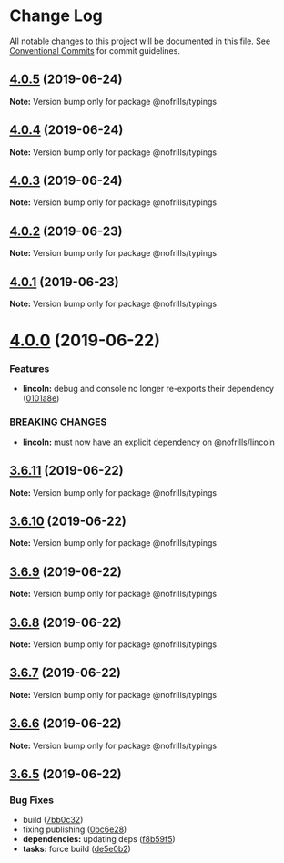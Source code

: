 # Change Log

All notable changes to this project will be documented in this file.
See [Conventional Commits](https://conventionalcommits.org) for commit guidelines.

## [4.0.5](https://github.com/nativecode-dev/nofrills/compare/@nofrills/typings@4.0.4...@nofrills/typings@4.0.5) (2019-06-24)

**Note:** Version bump only for package @nofrills/typings





## [4.0.4](https://github.com/nativecode-dev/nofrills/compare/@nofrills/typings@4.0.1...@nofrills/typings@4.0.4) (2019-06-24)

**Note:** Version bump only for package @nofrills/typings





## [4.0.3](https://github.com/nativecode-dev/nofrills/compare/@nofrills/typings@4.0.2...@nofrills/typings@4.0.3) (2019-06-24)

**Note:** Version bump only for package @nofrills/typings





## [4.0.2](https://github.com/nativecode-dev/nofrills/compare/@nofrills/typings@4.0.1...@nofrills/typings@4.0.2) (2019-06-23)

**Note:** Version bump only for package @nofrills/typings





## [4.0.1](https://github.com/nativecode-dev/nofrills/compare/@nofrills/typings@3.6.9...@nofrills/typings@4.0.1) (2019-06-23)

**Note:** Version bump only for package @nofrills/typings





# [4.0.0](https://github.com/nativecode-dev/nofrills/compare/@nofrills/typings@3.6.11...@nofrills/typings@4.0.0) (2019-06-22)


### Features

* **lincoln:** debug and console no longer re-exports their dependency ([0101a8e](https://github.com/nativecode-dev/nofrills/commit/0101a8e))


### BREAKING CHANGES

* **lincoln:** must now have an explicit dependency on @nofrills/lincoln





## [3.6.11](https://github.com/nativecode-dev/nofrills/compare/@nofrills/typings@3.6.10...@nofrills/typings@3.6.11) (2019-06-22)

**Note:** Version bump only for package @nofrills/typings





## [3.6.10](https://github.com/nativecode-dev/nofrills/compare/@nofrills/typings@3.6.9...@nofrills/typings@3.6.10) (2019-06-22)

**Note:** Version bump only for package @nofrills/typings





## [3.6.9](https://github.com/nativecode-dev/nofrills/compare/@nofrills/typings@3.6.6...@nofrills/typings@3.6.9) (2019-06-22)

**Note:** Version bump only for package @nofrills/typings





## [3.6.8](https://github.com/nativecode-dev/nofrills/compare/@nofrills/typings@3.6.7...@nofrills/typings@3.6.8) (2019-06-22)

**Note:** Version bump only for package @nofrills/typings





## [3.6.7](https://github.com/nativecode-dev/nofrills/compare/@nofrills/typings@3.6.6...@nofrills/typings@3.6.7) (2019-06-22)

**Note:** Version bump only for package @nofrills/typings





## [3.6.6](https://github.com/nativecode-dev/nofrills/compare/@nofrills/typings@3.6.5...@nofrills/typings@3.6.6) (2019-06-22)

**Note:** Version bump only for package @nofrills/typings





## [3.6.5](https://github.com/nativecode-dev/nofrills/compare/@nofrills/typings@3.6.4...@nofrills/typings@3.6.5) (2019-06-22)


### Bug Fixes

* build ([7bb0c32](https://github.com/nativecode-dev/nofrills/commit/7bb0c32))
* fixing publishing ([0bc6e28](https://github.com/nativecode-dev/nofrills/commit/0bc6e28))
* **dependencies:** updating deps ([f8b59f5](https://github.com/nativecode-dev/nofrills/commit/f8b59f5))
* **tasks:** force build ([de5e0b2](https://github.com/nativecode-dev/nofrills/commit/de5e0b2))
